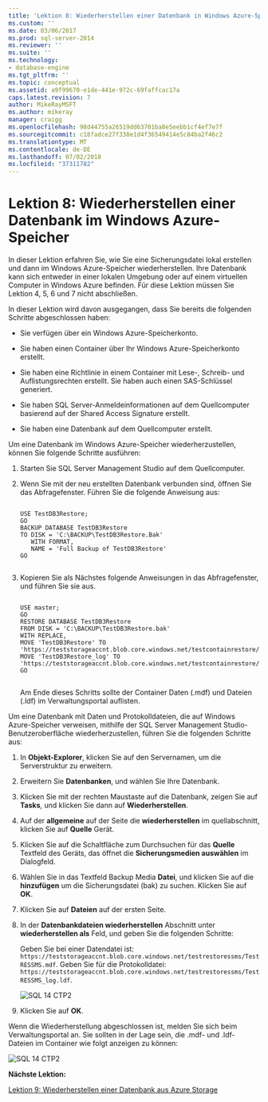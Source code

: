 ```yaml
---
title: 'Lektion 8: Wiederherstellen einer Datenbank in Windows Azure-Speicher | Microsoft-Dokumentation'
ms.custom: ''
ms.date: 03/06/2017
ms.prod: sql-server-2014
ms.reviewer: ''
ms.suite: ''
ms.technology:
- database-engine
ms.tgt_pltfrm: ''
ms.topic: conceptual
ms.assetid: a9f99670-e1de-441e-972c-69faffcac17a
caps.latest.revision: 7
author: MikeRayMSFT
ms.author: mikeray
manager: craigg
ms.openlocfilehash: 98d44755a26519dd63701ba8e5eebb1cf4ef7e7f
ms.sourcegitcommit: c18fadce27f330e1d4f36549414e5c84ba2f46c2
ms.translationtype: MT
ms.contentlocale: de-DE
ms.lasthandoff: 07/02/2018
ms.locfileid: "37311782"
---
```

# <a name="lesson-8-restore-a-database-to-windows-azure-storage"></a>Lektion 8: Wiederherstellen einer Datenbank im Windows Azure-Speicher
  In dieser Lektion erfahren Sie, wie Sie eine Sicherungsdatei lokal erstellen und dann im Windows Azure-Speicher wiederherstellen. Ihre Datenbank kann sich entweder in einer lokalen Umgebung oder auf einem virtuellen Computer in Windows Azure befinden. Für diese Lektion müssen Sie Lektion 4, 5, 6 und 7 nicht abschließen.  
  
 In dieser Lektion wird davon ausgegangen, dass Sie bereits die folgenden Schritte abgeschlossen haben:  
  
-   Sie verfügen über ein Windows Azure-Speicherkonto.  
  
-   Sie haben einen Container über Ihr Windows Azure-Speicherkonto erstellt.  
  
-   Sie haben eine Richtlinie in einem Container mit Lese-, Schreib- und Auflistungsrechten erstellt. Sie haben auch einen SAS-Schlüssel generiert.  
  
-   Sie haben SQL Server-Anmeldeinformationen auf dem Quellcomputer basierend auf der Shared Access Signature erstellt.  
  
-   Sie haben eine Datenbank auf dem Quellcomputer erstellt.  
  
 Um eine Datenbank im Windows Azure-Speicher wiederherzustellen, können Sie folgende Schritte ausführen:  
  
1.  Starten Sie SQL Server Management Studio auf dem Quellcomputer.  
  
2.  Wenn Sie mit der neu erstellten Datenbank verbunden sind, öffnen Sie das Abfragefenster. Führen Sie die folgende Anweisung aus:  
  
    ```tsql  
  
    USE TestDB3Restore;   
    GO   
    BACKUP DATABASE TestDB3Restore   
    TO DISK = 'C:\BACKUP\TestDB3Restore.Bak'   
       WITH FORMAT,   
       NAME = 'Full Backup of TestDB3Restore'   
    GO  
  
    ```  
  
3.  Kopieren Sie als Nächstes folgende Anweisungen in das Abfragefenster, und führen Sie sie aus.  
  
    ```tsql  
  
    USE master;   
    GO   
    RESTORE DATABASE TestDB3Restore    
    FROM DISK = 'C:\BACKUP\TestDB3Restore.bak'    
    WITH REPLACE,   
    MOVE 'TestDB3Restore' TO 'https://teststorageaccnt.blob.core.windows.net/testcontainrestore/TestDB3Restore.mdf',     
    MOVE 'TestDB3Restore_log' TO 'https://teststorageaccnt.blob.core.windows.net/testcontainrestore/TestDB3Restore_log.ldf';   
    GO  
  
    ```  
  
     Am Ende dieses Schritts sollte der Container Daten (.mdf) und Dateien (.ldf) im Verwaltungsportal auflisten.  
  
 Um eine Datenbank mit Daten und Protokolldateien, die auf Windows Azure-Speicher verweisen, mithilfe der SQL Server Management Studio-Benutzeroberfläche wiederherzustellen, führen Sie die folgenden Schritte aus:  
  
1.  In **Objekt-Explorer**, klicken Sie auf den Servernamen, um die Serverstruktur zu erweitern.  
  
2.  Erweitern Sie **Datenbanken**, und wählen Sie Ihre Datenbank.  
  
3.  Klicken Sie mit der rechten Maustaste auf die Datenbank, zeigen Sie auf **Tasks**, und klicken Sie dann auf **Wiederherstellen**.  
  
4.  Auf der **allgemeine** auf der Seite die **wiederherstellen** im quellabschnitt, klicken Sie auf **Quelle** Gerät.  
  
5.  Klicken Sie auf die Schaltfläche zum Durchsuchen für das **Quelle** Textfeld des Geräts, das öffnet die **Sicherungsmedien auswählen** im Dialogfeld.  
  
6.  Wählen Sie in das Textfeld Backup Media **Datei**, und klicken Sie auf die **hinzufügen** um die Sicherungsdatei (bak) zu suchen. Klicken Sie auf **OK**.  
  
7.  Klicken Sie auf **Dateien** auf der ersten Seite.  
  
8.  In der **Datenbankdateien wiederherstellen** Abschnitt unter **wiederherstellen als** Feld, und geben Sie die folgenden Schritte:  
  
     Geben Sie bei einer Datendatei ist: `https://teststorageaccnt.blob.core.windows.net/testrestoressms/TestRESSMS.mdf`. Geben Sie für die Protokolldatei: `https://teststorageaccnt.blob.core.windows.net/testrestoressms/TestRESSMS_log.ldf`.  
  
     ![SQL 14 CTP2](../tutorials/media/ss-was-tutlesson-8-8.gif "SQL 14 CTP2")  
  
9. Klicken Sie auf **OK**.  
  
 Wenn die Wiederherstellung abgeschlossen ist, melden Sie sich beim Verwaltungsportal an. Sie sollten in der Lage sein, die .mdf- und .ldf-Dateien im Container wie folgt anzeigen zu können:  
  
 ![SQL 14 CTP2](../tutorials/media/ss-was-tutlesson-8-9.gif "SQL 14 CTP2")  
  
 **Nächste Lektion:**  
  
 [Lektion 9: Wiederherstellen einer Datenbank aus Azure Storage](../relational-databases/lesson-8-restore-as-new-database-from-log-backup.md)  
  
  
